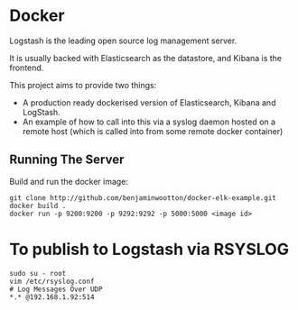 # Docker 

Logstash is the leading open source log management server.

It is usually backed with Elasticsearch as the datastore, and Kibana is the frontend.

This project aims to provide two things:

- A production ready dockerised version of Elasticsearch, Kibana and LogStash.
- An example of how to call into this via a syslog daemon hosted on a remote host (which is called into from some remote docker container)

## Running The Server 

Build and run the docker image:
   
    git clone http://github.com/benjaminwootton/docker-elk-example.git
    docker build .
    docker run -p 9200:9200 -p 9292:9292 -p 5000:5000 <image id>


# To publish to Logstash via RSYSLOG

    sudo su - root
    vim /etc/rsyslog.conf 
    # Log Messages Over UDP                          
    *.* @192.168.1.92:514                            
                           

